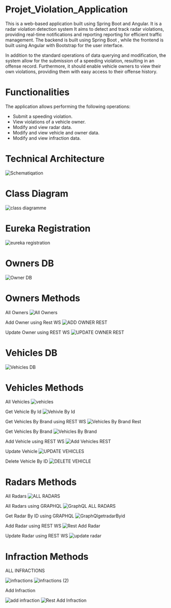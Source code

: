 # Projet_Violation_Application

This is a web-based application built using Spring Boot and Angular. It is a radar violation detection
system It aims to detect and track radar violations, providing real-time notifications and reporting
reporting for efficient traffic management.
The backend is built using Spring Boot , while the frontend is built using Angular with Bootstrap for
the user interface.

In addition to the standard operations of data querying and modification, the system allow for
the submission of a speeding violation, resulting in an offense record. Furthermore, it should enable
vehicle owners to view their own violations, providing them with easy access to their offense history.

# Functionalities

The application allows performing the following operations:

- Submit a speeding violation.
- View violations of a vehicle owner.
- Modify and view radar data.
- Modify and view vehicle and owner data.
- Modify and view infraction data.

# Technical Architecture

![Schematiqation](https://github.com/Dembelinho/Projet_Violation_Application/assets/110602716/0f373744-40b1-496a-82ec-065f2bfc727c)

# Class Diagram

![class diagramme](https://github.com/Dembelinho/Projet_Violation_Application/assets/110602716/11177bc0-b544-47f0-9623-ba5e4749e87d)
# Eureka Registration
![eureka registration](https://github.com/Dembelinho/Projet_Violation_Application/assets/110602716/cf41a279-4660-46d1-ada1-d221f40b6361)

# Owners DB
![Owner DB](https://github.com/Dembelinho/Projet_Violation_Application/assets/110602716/ba2982e2-bc34-4cac-bc51-55b324bd9cf6)

# Owners Methods
All Owners 
![All Owners](https://github.com/Dembelinho/Projet_Violation_Application/assets/110602716/99c4539c-cab4-4fed-a79b-482cf5b6d2f4)

Add Owner using Rest WS
![ADD OWNER REST](https://github.com/Dembelinho/Projet_Violation_Application/assets/110602716/f37dab66-4474-4cb0-a687-c1c8a5a58a98)

Update Owner using REST WS
![UPDATE OWNER REST](https://github.com/Dembelinho/Projet_Violation_Application/assets/110602716/d09db206-4dc9-483c-9d26-0b31b37d905a)

# Vehicles DB

![Vehicles DB](https://github.com/Dembelinho/Projet_Violation_Application/assets/110602716/627e0cbc-5d6c-4fd5-b9c6-0fb43811c73d)

# Vehicles Methods

All Vehicles
![vehicles](https://github.com/Dembelinho/Projet_Violation_Application/assets/110602716/a7977e4d-2392-42b7-a36e-744f394c505f)

Get Vehicle By Id
![Vehivle By Id](https://github.com/Dembelinho/Projet_Violation_Application/assets/110602716/028858d0-ba29-43f7-8993-e613627bca15)

Get Vehicles By Brand using REST WS
![Vehicles By Brand Rest](https://github.com/Dembelinho/Projet_Violation_Application/assets/110602716/6ddd2176-788b-40be-b36f-c19b24cc9881)

Get Vehicles By Brand 
![Vehicles By Brand](https://github.com/Dembelinho/Projet_Violation_Application/assets/110602716/df123861-20d2-41ed-8c51-2e50c2e89314)

Add Vehicle using REST WS
![Add Vehicles REST](https://github.com/Dembelinho/Projet_Violation_Application/assets/110602716/c7012dea-666c-4122-af8b-9bfc5f649206)

Update Vehicle
![UPDATE VEHICLES](https://github.com/Dembelinho/Projet_Violation_Application/assets/110602716/75581586-dc83-4296-a87d-c26f34c72328)

Delete Vehicle By ID
![DELETE VEHICLE](https://github.com/Dembelinho/Projet_Violation_Application/assets/110602716/c1ee5d77-d571-4818-8847-6f3d6cb8661f)

# Radars Methods
All Radars 
![ALL RADARS](https://github.com/Dembelinho/Projet_Violation_Application/assets/110602716/7d17d575-4f66-414f-b512-3e095c7e62d5)

All Radars using GRAPHQL
![GraphQL ALL RADARS](https://github.com/Dembelinho/Projet_Violation_Application/assets/110602716/644eead6-c4ba-4d3d-96bf-9a27d13e1b6a)

Get Radar By ID using GRAPHQL
![GraphQlgetradarByid](https://github.com/Dembelinho/Projet_Violation_Application/assets/110602716/7542aade-44a2-4895-8cca-74e88a45c18f)

Add Radar using REST WS
![Rest Add Radar](https://github.com/Dembelinho/Projet_Violation_Application/assets/110602716/0abf19ee-d910-4059-8aba-11f0a62012b6)

Update Radar using REST WS
![update radar](https://github.com/Dembelinho/Projet_Violation_Application/assets/110602716/bed2de29-9f34-4006-b723-149cb090cdd5)

# Infraction Methods

ALL INFRACTIONS

![infractions](https://github.com/Dembelinho/Projet_Violation_Application/assets/110602716/6eeb7d84-9b13-41a8-a125-5c5578b6c666)
![infractions (2)](https://github.com/Dembelinho/Projet_Violation_Application/assets/110602716/577e04d9-9ddf-49e5-ad25-57560951a296)

Add Infraction

![add infraction](https://github.com/Dembelinho/Projet_Violation_Application/assets/110602716/e4a3cad3-579b-4afa-aca8-b61c4f0ca394)
![Rest Add Infraction](https://github.com/Dembelinho/Projet_Violation_Application/assets/110602716/740670de-6a0b-42a6-bd6c-eed5a38f1b95)



